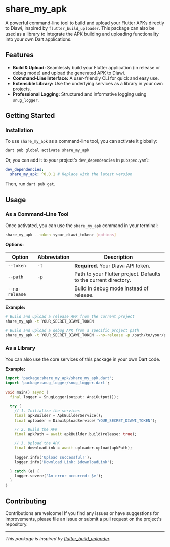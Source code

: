 # share_my_apk

A powerful command-line tool to build and upload your Flutter APKs directly to Diawi, inspired by `flutter_build_uploader`. This package can also be used as a library to integrate the APK building and uploading functionality into your own Dart applications.

## Features

- **Build & Upload:** Seamlessly build your Flutter application (in release or debug mode) and upload the generated APK to Diawi.
- **Command-Line Interface:** A user-friendly CLI for quick and easy use.
- **Extensible Library:** Use the underlying services as a library in your own projects.
- **Professional Logging:** Structured and informative logging using `snug_logger`.

## Getting Started

### Installation

To use `share_my_apk` as a command-line tool, you can activate it globally:

```bash
dart pub global activate share_my_apk
```

Or, you can add it to your project's `dev_dependencies` in `pubspec.yaml`:

```yaml
dev_dependencies:
  share_my_apk: ^0.0.1 # Replace with the latest version
```

Then, run `dart pub get`.

## Usage

### As a Command-Line Tool

Once activated, you can use the `share_my_apk` command in your terminal:

```bash
share_my_apk --token <your_diawi_token> [options]
```

**Options:**

| Option      | Abbreviation | Description                               |
|-------------|--------------|-------------------------------------------|
| `--token`   | `-t`         | **Required.** Your Diawi API token.       |
| `--path`    | `-p`         | Path to your Flutter project. Defaults to the current directory. |
| `--no-release` |            | Build in debug mode instead of release.   |

**Example:**

```bash
# Build and upload a release APK from the current project
share_my_apk -t YOUR_SECRET_DIAWI_TOKEN

# Build and upload a debug APK from a specific project path
share_my_apk -t YOUR_SECRET_DIAWI_TOKEN --no-release -p /path/to/your/project
```

### As a Library

You can also use the core services of this package in your own Dart code.

**Example:**

```dart
import 'package:share_my_apk/share_my_apk.dart';
import 'package:snug_logger/snug_logger.dart';

void main() async {
  final logger = SnugLogger(output: AnsiOutput());

  try {
    // 1. Initialize the services
    final apkBuilder = ApkBuilderService();
    final uploader = DiawiUploadService('YOUR_SECRET_DIAWI_TOKEN');

    // 2. Build the APK
    final apkPath = await apkBuilder.build(release: true);

    // 3. Upload the APK
    final downloadLink = await uploader.upload(apkPath);

    logger.info('Upload successful!');
    logger.info('Download Link: $downloadLink');

  } catch (e) {
    logger.severe('An error occurred: $e');
  }
}
```

## Contributing

Contributions are welcome! If you find any issues or have suggestions for improvements, please file an issue or submit a pull request on the project's repository.

---

*This package is inspired by [flutter_build_uploader](https://pub.dev/packages/flutter_build_uploader).*

